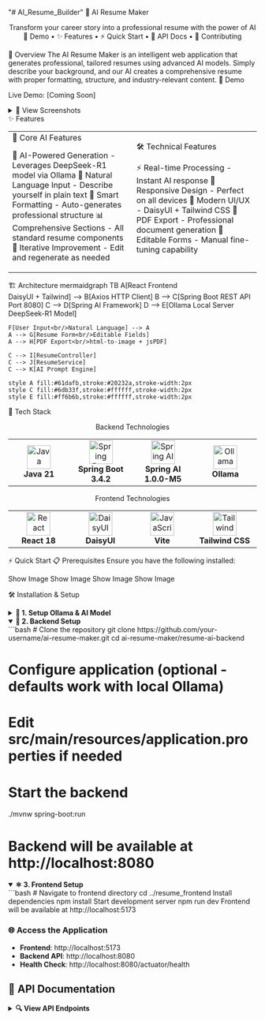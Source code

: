 "# AI_Resume_Builder" 
🤖 AI Resume Maker
<div align="center">

Transform your career story into a professional resume with the power of AI
🚀 Demo • ✨ Features • ⚡ Quick Start • 🔧 API Docs • 🤝 Contributing
</div>

🎯 Overview
The AI Resume Maker is an intelligent web application that generates professional, tailored resumes using advanced AI models. Simply describe your background, and our AI creates a comprehensive resume with proper formatting, structure, and industry-relevant content.
🎪 Demo

Live Demo: [Coming Soon]

<details>
<summary>📸 View Screenshots</summary>
Landing PageAI Input InterfaceGenerated ResumeShow ImageShow ImageShow Image
</details>
✨ Features
<table>
<tr>
<td width="50%">
🎯 Core AI Features

🧠 AI-Powered Generation - Leverages DeepSeek-R1 model via Ollama
📝 Natural Language Input - Describe yourself in plain text
🎨 Smart Formatting - Auto-generates professional structure
📊 Comprehensive Sections - All standard resume components
🔄 Iterative Improvement - Edit and regenerate as needed

</td>
<td width="50%">
🛠️ Technical Features

⚡ Real-time Processing - Instant AI response
📱 Responsive Design - Perfect on all devices
🎨 Modern UI/UX - DaisyUI + Tailwind CSS
📄 PDF Export - Professional document generation
🔧 Editable Forms - Manual fine-tuning capability

</td>
</tr>
</table>
🏗️ Architecture
mermaidgraph TB
    A[React Frontend<br/>DaisyUI + Tailwind] --> B[Axios HTTP Client]
    B --> C[Spring Boot REST API<br/>Port 8080]
    C --> D[Spring AI Framework]
    D --> E[Ollama Local Server<br/>DeepSeek-R1 Model]
    
    F[User Input<br/>Natural Language] --> A
    A --> G[Resume Form<br/>Editable Fields]
    A --> H[PDF Export<br/>html-to-image + jsPDF]
    
    C --> I[ResumeController]
    C --> J[ResumeService]
    C --> K[AI Prompt Engine]
    
    style A fill:#61dafb,stroke:#20232a,stroke-width:2px
    style C fill:#6db33f,stroke:#ffffff,stroke-width:2px
    style E fill:#ff6b6b,stroke:#ffffff,stroke-width:2px
🚀 Tech Stack
<div align="center">
Backend Technologies
<table>
<tr>
<td align="center" width="150px">
<img src="https://cdn.jsdelivr.net/gh/devicons/devicon/icons/java/java-original.svg" width="48" height="48" alt="Java" />
<br><b>Java 21</b>
</td>
<td align="center" width="150px">
<img src="https://cdn.jsdelivr.net/gh/devicons/devicon/icons/spring/spring-original.svg" width="48" height="48" alt="Spring Boot" />
<br><b>Spring Boot 3.4.2</b>
</td>
<td align="center" width="150px">
<img src="https://spring.io/img/projects/spring-ai.svg" width="48" height="48" alt="Spring AI" />
<br><b>Spring AI 1.0.0-M5</b>
</td>
<td align="center" width="150px">
<img src="https://github.com/jmorganca/ollama/raw/main/docs/logo.png" width="48" height="48" alt="Ollama" />
<br><b>Ollama</b>
</td>
</tr>
</table>
Frontend Technologies
<table>
<tr>
<td align="center" width="150px">
<img src="https://cdn.jsdelivr.net/gh/devicons/devicon/icons/react/react-original.svg" width="48" height="48" alt="React" />
<br><b>React 18</b>
</td>
<td align="center" width="150px">
<img src="https://raw.githubusercontent.com/saadeghi/daisyui/master/src/docs/static/images/daisyui-logomark.svg" width="48" height="48" alt="DaisyUI" />
<br><b>DaisyUI</b>
</td>
<td align="center" width="150px">
<img src="https://cdn.jsdelivr.net/gh/devicons/devicon/icons/javascript/javascript-original.svg" width="48" height="48" alt="JavaScript" />
<br><b>Vite</b>
</td>
<td align="center" width="150px">
<img src="https://cdn.jsdelivr.net/gh/devicons/devicon/icons/tailwindcss/tailwindcss-plain.svg" width="48" height="48" alt="Tailwind" />
<br><b>Tailwind CSS</b>
</td>
</tr>
</table>
</div>
⚡ Quick Start
📋 Prerequisites
Ensure you have the following installed:

Show Image
Show Image
Show Image
Show Image

🛠️ Installation & Setup
<details>
<summary><b>🤖 1. Setup Ollama & AI Model</b></summary>
```bash
# Install Ollama (macOS/Linux)
curl -fsSL https://ollama.ai/install.sh | sh
Pull DeepSeek-R1 model
ollama pull deepseek-r1:latest
Verify model is running
ollama list

For Windows, download from [ollama.ai](https://ollama.ai/)

</details>

<details open>
<summary><b>🔧 2. Backend Setup</b></summary>
```bash
# Clone the repository
git clone https://github.com/your-username/ai-resume-maker.git
cd ai-resume-maker/resume-ai-backend

# Configure application (optional - defaults work with local Ollama)
# Edit src/main/resources/application.properties if needed

# Start the backend
./mvnw spring-boot:run

# Backend will be available at http://localhost:8080
</details>
<details open>
<summary><b>⚛️ 3. Frontend Setup</b></summary>
```bash
# Navigate to frontend directory
cd ../resume_frontend
Install dependencies
npm install
Start development server
npm run dev
Frontend will be available at http://localhost:5173

</details>

### 🌐 Access the Application

- **Frontend**: http://localhost:5173
- **Backend API**: http://localhost:8080
- **Health Check**: http://localhost:8080/actuator/health

## 📖 API Documentation

<details>
<summary><b>🔍 View API Endpoints</b></summary>

### Resume Generation Endpoint

| Method | Endpoint | Description |
|--------|----------|-------------|
| `POST` | `/api/v1/resume/generate` | Generate AI resume from description |

#### Request Example
```json
POST /api/v1/resume/generate
Content-Type: application/json

{
  "userDescription": "I am a software engineer with 3 years of experience in Java and React. I have worked at tech startups and have experience with microservices and cloud technologies."
}
Response Example
json{
  "think": "Analyzing user background for software engineering role...",
  "data": {
    "personalInformation": {
      "fullName": "Generated Name",
      "email": "example@email.com",
      "phoneNumber": "+1234567890",
      "location": "City, Country",
      "linkedIn": "https://linkedin.com/in/profile",
      "gitHub": "https://github.com/username",
      "portfolio": null
    },
    "summary": "Experienced Software Engineer...",
    "skills": [
      {
        "title": "Java",
        "level": "Expert"
      }
    ],
    "experience": [...],
    "education": [...],
    "certifications": [...],
    "projects": [...],
    "achievements": [...],
    "languages": [...],
    "interests": [...]
  }
}
</details>
🎨 UI Components & Features
🔍 Key Frontend Components
ComponentDescriptionFeaturesLanding PageHero section with featuresResponsive design, testimonialsAI Input InterfaceNatural language inputLoading states, validationResume FormEditable structured formDynamic field arrays, form validationResume PreviewProfessional resume displayPDF export, print-ready
📱 Responsive Design

Mobile-First approach
Dark/Light theme support with DaisyUI
Accessible components with proper ARIA labels
Print-Optimized resume layouts

📁 Project Structure
ai-resume-maker/
├── 📂 resume-ai-backend/           # Spring Boot Backend
│   ├── 📂 src/main/java/com/resume/backend/
│   │   ├── 📄 ResumeAiBackendApplication.java
│   │   ├── 📄 ResumeRequest.java   # Request DTO
│   │   ├── 📂 controller/
│   │   │   └── 📄 ResumeController.java
│   │   └── 📂 service/
│   │       ├── 📄 ResumeService.java
│   │       └── 📄 ResumeServiceImpl.java
│   ├── 📂 src/main/resources/
│   │   ├── 📄 application.properties
│   │   └── 📄 resume_prompt.txt    # AI Prompt Template
│   └── 📄 pom.xml
│
├── 📂 resume_frontend/             # React Frontend
│   ├── 📂 src/
│   │   ├── 📂 api/
│   │   │   └── 📄 ResumeService.js # API Client
│   │   ├── 📂 components/
│   │   │   ├── 📄 Navbar.jsx
│   │   │   └── 📄 Resume.jsx       # Resume Display Component
│   │   ├── 📂 pages/
│   │   │   ├── 📄 GenerateResume.jsx
│   │   │   ├── 📄 LandingPage.jsx
│   │   │   └── 📄 Root.jsx
│   │   └── 📄 main.jsx
│   ├── 📄 package.json
│   ├── 📄 tailwind.config.js
│   └── 📄 vite.config.js
│
├── 📄 README.md
├── 📄 LICENSE
└── 📄 .gitignore
🧪 AI Model Configuration
🎯 Prompt Engineering
The application uses a sophisticated prompt template (resume_prompt.txt) that:

Structures Output - Ensures consistent JSON format
Covers All Sections - Personal info, skills, experience, projects, etc.
Maintains Professional Tone - Industry-appropriate language
Handles Edge Cases - Manages missing or incomplete information

🔧 Model Settings
properties# Current configuration
spring.ai.ollama.chat.model=deepseek-r1:latest

# Alternative models (uncomment to use)
# spring.ai.openai.api-key=your-openai-key
🧪 Testing
Backend Tests
bashcd resume-ai-backend
./mvnw test
Frontend Tests
bashcd resume_frontend
npm run test        # Run tests
npm run build       # Production build
npm run preview     # Preview production build
🚀 Deployment
<details>
<summary><b>🐳 Docker Deployment</b></summary>
```bash
# Create docker-compose.yml
version: '3.8'
services:
  backend:
    build: ./resume-ai-backend
    ports:
      - "8080:8080"
    environment:
      - SPRING_AI_OLLAMA_BASE_URL=http://ollama:11434
    depends_on:
      - ollama
frontend:
build: ./resume_frontend
ports:
- "3000:3000"
depends_on:
- backend
ollama:
image: ollama/ollama:latest
ports:
- "11434:11434"
volumes:
- ollama_data:/root/.ollama
volumes:
ollama_data:
Deploy
docker-compose up --build

</details>

<details>
<summary><b>☁️ Cloud Deployment</b></summary>

### Heroku Deployment
```bash
# Backend deployment
heroku create your-resume-ai-backend
git subtree push --prefix=resume-ai-backend heroku main

# Frontend deployment  
heroku create your-resume-ai-frontend
git subtree push --prefix=resume_frontend heroku main
Vercel/Netlify (Frontend)
bash# Build command: npm run build
# Output directory: dist
# Environment variable: VITE_API_URL=your-backend-url
</details>
🔧 Configuration
Environment Variables
Backend
properties# AI Configuration
spring.ai.ollama.chat.model=deepseek-r1:latest
spring.ai.ollama.base-url=http://localhost:11434

# Server Configuration
server.port=8080

# CORS Configuration (for production)
cors.allowed-origins=https://yourfrontend.com
Frontend
bash# API Configuration
VITE_API_URL=http://localhost:8080

# Build Configuration
VITE_NODE_ENV=development
🤝 Contributing
We love contributions! Here's how you can help:
<details>
<summary><b>🔧 Development Setup</b></summary>
```bash
# Fork the repository
git clone https://github.com/your-username/ai-resume-maker.git
cd ai-resume-maker
Create a feature branch
git checkout -b feature/amazing-feature
Make your changes
Test your changes
Commit with descriptive message
git commit -m "Add amazing feature"
Push to your fork
git push origin feature/amazing-feature
Create a Pull Request

</details>

### 🎯 Contribution Areas
- 🎨 **UI/UX Improvements** - Better designs and user experience
- 🤖 **AI Enhancements** - Better prompts and model integration
- 📱 **Mobile Optimization** - Enhanced mobile experience
- 🌍 **Internationalization** - Multi-language support
- 🧪 **Testing** - Unit tests and integration tests
- 📚 **Documentation** - Improved docs and tutorials

### 📝 Code Guidelines
- Follow **Java Spring Boot** best practices
- Use **React functional components** with hooks
- Maintain **consistent formatting** with Prettier/ESLint
- Write **clear commit messages**
- Add **tests** for new features

## 🐛 Troubleshooting

<details>
<summary><b>🔧 Common Issues & Solutions</b></summary>

### Ollama Connection Issues
```bash
# Check if Ollama is running
ollama list

# Restart Ollama service
ollama serve

# Pull model again if needed
ollama pull deepseek-r1:latest
Backend Issues
bash# Check Java version
java --version

# Clear Maven cache
./mvnw clean install

# Check application logs
./mvnw spring-boot:run --debug
Frontend Issues
bash# Clear node modules
rm -rf node_modules package-lock.json
npm install

# Check environment variables
echo $VITE_API_URL

# Build for production
npm run build
</details>
📊 Performance & Metrics
⚡ Performance Benchmarks

AI Response Time: ~3-5 seconds (local Ollama)
PDF Generation: ~1-2 seconds
Bundle Size: Frontend ~2MB gzipped
Memory Usage: Backend ~512MB, Frontend ~100MB

📈 Scalability

Concurrent Users: Supports 100+ simultaneous requests
AI Model: Can switch to cloud providers for scale
Database: Currently stateless (can add persistence)

📄 License
This project is licensed under the MIT License - see the LICENSE file for details.
🙏 Acknowledgments

Spring AI Team - For excellent AI integration framework
Ollama Community - For local LLM hosting
DeepSeek - For the powerful R1 model
DaisyUI - For beautiful, accessible components
React Community - For amazing frontend tools
